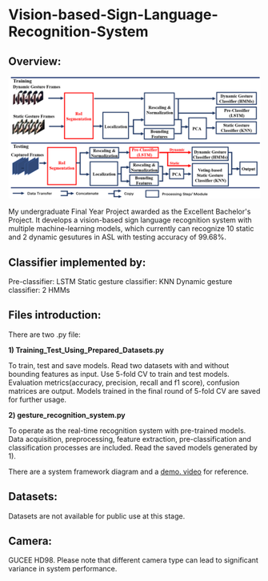 # Vision-based-Sign-Language-Recognition-System

## Overview:

<div align=center><img src=https://github.com/JianqiaoMao/Real-time-Vision-based-Sign-Language-Recognition-System/blob/main/doc/SYSTEM%20FRAMEWORK.png width=900 /></div>

My undergraduate Final Year Project awarded as the Excellent Bachelor's Project. It develops a vision-based sign language recognition system with multiple machine-learning models, which currently can recognize 10 static and 2 dynamic gesutures in ASL with testing accuracy of 99.68%.

## Classifier implemented by:

  Pre-classifier: LSTM
  Static gesture classifier: KNN
  Dynamic gesture classifier: 2 HMMs

## Files introduction:

There are two .py file:

  **1) Training_Test_Using_Prepared_Datasets.py**

  To train, test and save models. 
  Read two datasets with and without bounding features as input. Use 5-fold CV to train and test models. Evaluation metrics(accuracy, precision, recall and f1 score), confusion matrices are output. Models trained in the final round of 5-fold CV are saved for further usage.

  **2) gesture_recognition_system.py**
  
  To operate as the real-time recognition system with pre-trained models. Data acquisition, preprocessing, feature extraction, pre-classification and classification processes are included. Read the saved models generated by 1).

There are a system framework diagram and a [demo. video](https://github.com/JianqiaoMao/Real-time-Vision-based-Sign-Language-Recognition-System/blob/main/doc/FYP%20demo.%20video.mp4) for reference.

## Datasets: 

Datasets are not available for public use at this stage.

## Camera:

GUCEE HD98. Please note that different camera type can lead to significant variance in system performance.
